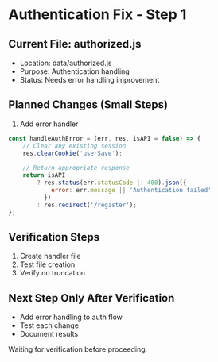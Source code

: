 # Authentication Fix - Step 1

## Current File: authorized.js
- Location: data/authorized.js
- Purpose: Authentication handling
- Status: Needs error handling improvement

## Planned Changes (Small Steps)
1. Add error handler
```javascript
const handleAuthError = (err, res, isAPI = false) => {
    // Clear any existing session
    res.clearCookie('userSave');
    
    // Return appropriate response
    return isAPI 
        ? res.status(err.statusCode || 400).json({
            error: err.message || 'Authentication failed'
          })
        : res.redirect('/register');
};
```

## Verification Steps
1. Create handler file
2. Test file creation
3. Verify no truncation

## Next Step Only After Verification
- Add error handling to auth flow
- Test each change
- Document results

Waiting for verification before proceeding.